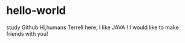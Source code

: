 # hello-world
study Github
Hi,humans
Terrell here, I like JAVA ! I would like to make friends with you!
